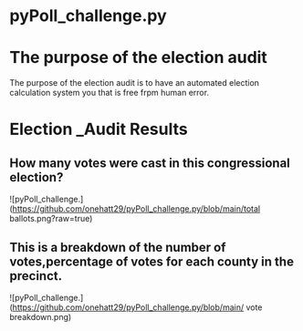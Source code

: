 # pyPoll_challenge.py
# The purpose of the election audit
The purpose of the election audit is to have an automated election calculation system you that is free frpm human error.
# Election _Audit Results
## How many votes were cast in this congressional election?
![pyPoll_challenge.](https://github.com/onehatt29/pyPoll_challenge.py/blob/main/total ballots.png?raw=true)

## This is a breakdown of the number of votes,percentage of votes for each county in the precinct.
![pyPoll_challenge.](https://github.com/onehatt29/pyPoll_challenge.py/blob/main/ vote breakdown.png)

